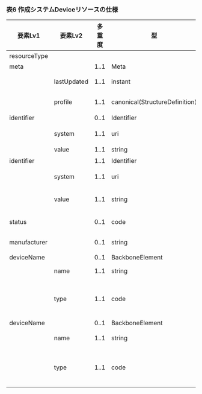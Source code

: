 ### 表6 作成システムDeviceリソースの仕様

| 要素Lv1 | 要素Lv2 | 多重度 | 型 | 値 | 生理検査レポートCDAとのマッピング<BR>(CD=ClinicalDocument) | 説明 |
|---|---|---|---|---|---|---|
| resourceType |  |  |  | "Device" | /CD/author | Deviceリソースであることを示す。 |
| meta |  | 1..1 | Meta |  |  |  |
|  | lastUpdated | 1..1 | instant | "2023-12-25T20:21:32+09:00" |  | 最終更新日時。YYYY-MM-DDThh:mm:ss.sss+zz:zz。値は例示。 |
|  | profile | 1..1 | canonical(StructureDefinition) | http://jpfhir.jp/fhir/SEAMAT/StructureDefinition/J<BR>P_Device_SEAMAT_Author |  | 本リソースのプロファイルを識別するURLを指定する。値は固定。 |
| identifier |  | 0..1 | Identifier |  | /CD/author/assignedAuthor/id | 作成システムのID |
|  | system | 1..1 | uri | "http://jpfhir.jp/fhir/core/IdSystem/resourceInsta<BR>nce-identifier" |  | 作成すステムIDに対する名前空間識別子。固定値。 |
|  | value | 1..1 | string | "1234678" |  | 作成システムIDの文字列。値は例示。 |
| identifier |  | 1..1 | Identifier |  |  | この文書の文書ID。 |
|  | system | 1..1 | uri | "http://jpfhir.jp/fhir/core/IdSystem/documentInsta<BR>nce-identifier" |  | 文書IDに対する名前空間識別子。固定値。 |
|  | value | 1..1 | string | "1234567890_20231205_LJCS-100D_20231205101112.94.1<BR>4239.1002_20231205112233_100_1" |  | 文書IDの文字列。値は例示。 |
| status |  | 0..1 | code | active |  | 作成システムのレコードがアクティブかどうか。固定値。 |
| manufacturer |  | 0..1 | string | "FUKUDA DENSHI Corp." | /CD/author/assignedAuthor/representedOrganization/<BR>name | 作成システムの製造メーカーの名称。値は例示。 |
| deviceName |  | 0..1 | BackboneElement |  |  |  |
|  | name | 1..1 | string | "FCP-7541" | /CD/author/assignedAuthor/assignedAuthoringDevice/<BR>manufacturerModelName | 作成システムのモデル名。値は例示。 |
|  | type | 1..1 | code | "model-name" |  | デバイス名の種類。バリューセット（"http://hl7.org/fhir/ValueSet/device-nametype"）からモデル名を表す"model-name"を固定で設定する。 |
| deviceName |  | 0..1 | BackboneElement |  |  |  |
|  | name | 1..1 | string | "ResultSender" | /CD/author/assignedAuthor/assignedAuthoringDevice/<BR>softwareName | 作成システムのソフトウェア名。値は例示。 |
|  | type | 1..1 | code | "other" |  | デバイス名の種類。バリューセット（"http://hl7.org/fhir/ValueSet/device-nametype"）からその他を表す"other"を固定で設定する。 |
